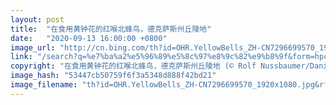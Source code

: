 ```yaml
---
layout: post
title:  "在食用黄钟花的红喉北蜂鸟，德克萨斯州丘陵地"
date:   "2020-09-13 16:00:00 +0800"
image_url: "http://cn.bing.com/th?id=OHR.YellowBells_ZH-CN7296699570_1920x1080.jpg&rf=LaDigue_1920x1080.jpg&pid=hp"
link: "/search?q=%e7%ba%a2%e5%96%89%e5%8c%97%e8%9c%82%e9%b8%9f&form=hpcapt&mkt=zh-cn"
copyright: "在食用黄钟花的红喉北蜂鸟，德克萨斯州丘陵地 (© Rolf Nussbaumer/Danita Delimont)"
image_hash: "53447cb50759f6f3a5348d888f42bd21"
image_filename: "th?id=OHR.YellowBells_ZH-CN7296699570_1920x1080.jpg&rf=LaDigue_1920x1080.jpg&pid=hp"
---
```

